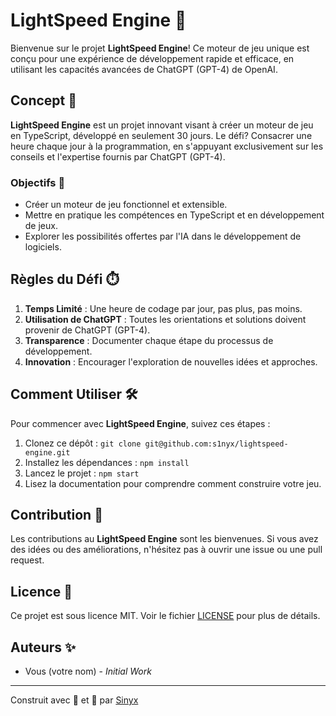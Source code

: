 # LightSpeed Engine 🚀

Bienvenue sur le projet **LightSpeed Engine**! Ce moteur de jeu unique est conçu pour une expérience de développement rapide et efficace, en utilisant les capacités avancées de ChatGPT (GPT-4) de OpenAI.

## Concept 🌌

**LightSpeed Engine** est un projet innovant visant à créer un moteur de jeu en TypeScript, développé en seulement 30 jours. Le défi? Consacrer une heure chaque jour à la programmation, en s'appuyant exclusivement sur les conseils et l'expertise fournis par ChatGPT (GPT-4).

### Objectifs 🎯

- Créer un moteur de jeu fonctionnel et extensible.
- Mettre en pratique les compétences en TypeScript et en développement de jeux.
- Explorer les possibilités offertes par l'IA dans le développement de logiciels.

## Règles du Défi ⏱️

1. **Temps Limité** : Une heure de codage par jour, pas plus, pas moins.
2. **Utilisation de ChatGPT** : Toutes les orientations et solutions doivent provenir de ChatGPT (GPT-4).
3. **Transparence** : Documenter chaque étape du processus de développement.
4. **Innovation** : Encourager l'exploration de nouvelles idées et approches.

## Comment Utiliser 🛠️

Pour commencer avec **LightSpeed Engine**, suivez ces étapes :

1. Clonez ce dépôt : `git clone git@github.com:s1nyx/lightspeed-engine.git`
2. Installez les dépendances : `npm install`
3. Lancez le projet : `npm start`
4. Lisez la documentation pour comprendre comment construire votre jeu.

## Contribution 🤝

Les contributions au **LightSpeed Engine** sont les bienvenues. Si vous avez des idées ou des améliorations, n'hésitez pas à ouvrir une issue ou une pull request.

## Licence 📜

Ce projet est sous licence MIT. Voir le fichier [LICENSE](LICENSE) pour plus de détails.

## Auteurs ✨

- Vous (votre nom) - _Initial Work_

---

Construit avec 💖 et 🤖 par [Sinyx](https://github.com/votreusername)
